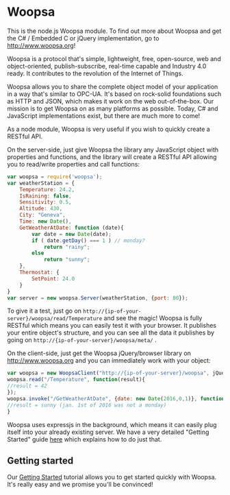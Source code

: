 # Woopsa
This is the node.js Woopsa module. To find out more about Woopsa and get the C# / Embedded C or jQuery implementation, go to http://www.woopsa.org!

Woopsa is a protocol that's simple, lightweight, free, open-source, web and object-oriented, publish-subscribe, real-time capable and Industry 4.0 ready. It contributes to the revolution of the Internet of Things.

Woopsa allows you to share the complete object model of your application in a way that's similar to OPC-UA. It's based on rock-solid foundations such as HTTP and JSON, which makes it work on the web out-of-the-box. Our mission is to get Woopsa on as many platforms as possible. Today, C# and JavaScript implementations exist, but there are much more to come!

As a node module, Woopsa is very useful if you wish to quickly create a RESTful API. 

On the server-side, just give Woopsa the library any JavaScript object with properties and functions, and the library will create a RESTful API allowing you to read/write properties and call functions:

````js
var woopsa = require('woopsa');
var weatherStation = {
    Temperature: 24.2,
    IsRaining: false,
    Sensitivity: 0.5,
    Altitude: 430,
    City: "Geneva",
    Time: new Date(),
    GetWeatherAtDate: function (date){
        var date = new Date(date);
        if ( date.getDay() === 1 ) // monday?
            return "rainy";
        else
            return "sunny";
    },
    Thermostat: {
        SetPoint: 24.0
    }
}
var server = new woopsa.Server(weatherStation, {port: 80});
````

To give it a test, just go on `http://{ip-of-your-server}/woopsa/read/Temperature` and see the magic! Woopsa is fully RESTful which means you can easily test it with your browser. It publishes your entire object's structure, and you can see all the data it publishes by going on `http://{ip-of-your-server}/woopsa/meta/` .

On the client-side, just get the Woopsa jQuery/browser library on http://www.woopsa.org and you can immediately work with your object:
````js
var woopsa = new WoopsaClient("http://{ip-of-your-server}/woopsa", jQuery);
woopsa.read("/Temperature", function(result){
//result = 42
});
woopsa.invoke("/GetWeatherAtDate", {date: new Date(2016,0,1)}, function(result){
//result = sunny (jan. 1st of 2016 was not a monday)
} 
````

Woopsa uses expressjs in the background, which means it can easily plug itself into your already existing server. We have a very detailed "Getting Started" guide [here](http://www.woopsa.org/get-started/) which explains how to do just that.

## Getting started
Our [Getting Started](http://www.woopsa.org/get-started/) tutorial allows you to get started quickly with Woopsa. It's really easy and we promise you'll be convinced!
